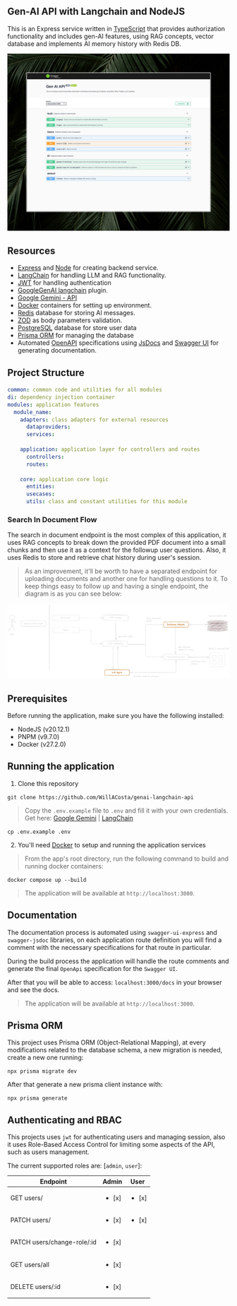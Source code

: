 ## Gen-AI API with Langchain and NodeJS

This is an Express service written in [TypeScript](https://www.typescriptlang.org/) that provides authorization functionality and includes gen-AI features, using RAG concepts, vector database and implements AI memory history with Redis DB.

![Swagger UI screenshot](docs/docs-screenshot.jpeg 'Swagger UI screenshot')

## Resources

- [Express](https://expressjs.com/) and [Node](https://nodejs.org/en/) for creating backend service.
- [LangChain](https://js.langchain.com/docs/introduction/) for handling LLM and RAG functionality.
- [JWT](https://jwt.io/) for handling authentication
- [GoogleGenAI langchain](https://v02.api.js.langchain.com/modules/_langchain_google_genai.html) plugin.
- [Google Gemini - API](https://ai.google.dev/)
- [Docker](https://docs.docker.com/) containers for setting up environment.
- [Redis](https://redis.io/) database for storing AI messages.
- [ZOD](https://zod.dev/) as body parameters validation.
- [PostgreSQL](https://www.postgresql.org/) database for store user data
- [Prisma ORM](https://www.prisma.io/) for managing the database
- Automated [OpenAPI](https://www.openapis.org/what-is-openapi) specifications using [JsDocs](https://jsdoc.app/) and [Swagger UI](https://swagger.io/tools/swagger-ui/) for generating documentation.

## Project Structure

```yaml
common: common code and utilities for all modules
di: dependency injection container
modules: application features
  module_name:
    adapters: class adapters for external resources
      dataproviders:
      services:

    application: application layer for controllers and routes
      controllers:
      routes:

    core: application core logic
      entities:
      usecases:
      utils: class and constant utilities for this module
```

### Search In Document Flow

The search in document endpoint is the most complex of this application, it uses RAG concepts to break down the provided
PDF document into a small chunks and then use it as a context for the followup user questions. Also, it uses Redis to store
and retrieve chat history during user's session.

> As an improvement, it'll be worth to have a separated endpoint for uploading documents and another one for handling questions
> to it. To keep things easy to follow up and having a single endpoint, the diagram is as you can see below:

![GenAI Search in Document Flow](docs/genai-flow.png 'GenAI Search in Document Flow')

## Prerequisites

Before running the application, make sure you have the following installed:

- NodeJS (v20.12.1)
- PNPM (v9.7.0)
- Docker (v27.2.0)

## Running the application

1. Clone this repository

```shell
git clone https://github.com/WillACosta/genai-langchain-api
```

> Copy the `.env.example` file to `.env` and fill it with your own credentials. Get here:
> [Google Gemini](https://ai.google.dev/) | [LangChain](https://js.langchain.com/docs/introduction/)

```shell
cp .env.example .env
```

2. You'll need [Docker](https://docs.docker.com/) to setup and running the application services

> From the app's root directory, run the following command to build and running docker containers:

```shell
docker compose up --build
```

> The application will be available at `http://localhost:3000`.<br>

## Documentation

The documentation process is automated using `swagger-ui-express` and `swagger-jsdoc` libraries, on each application route definition you will find a comment with the necessary specifications for that route in particular.

During the build process the application will handle the route comments and generate the final `OpenApi` specification for the `Swagger UI`.

After that you will be able to access: `localhost:3000/docs` in your browser and see the docs.

> The application will be available at `http://localhost:3000`.

## Prisma ORM

This project uses Prisma ORM (Object-Relational Mapping), at every modifications related to the database schema,
a new migration is needed, create a new one running:

```shell
npx prisma migrate dev
```

After that generate a new prisma client instance with:

```shell
npx prisma generate
```

## Authenticating and RBAC

This projects uses `jwt` for authenticating users and managing session, also it uses Role-Based Access Control for limiting some aspects of the API, such as users management.

The current supported roles are: [`admin`, `user`]:

| Endpoint                    | Admin                 | User                  |
| --------------------------- | --------------------- | --------------------- |
| GET users/                  | <ul><li>[x]</li></ul> | <ul><li>[x]</li></ul> |
| PATCH users/                | <ul><li>[x]</li></ul> | <ul><li>[x]</li></ul> |
| PATCH users/change-role/:id | <ul><li>[x]</li></ul> |                       |
| GET users/all               | <ul><li>[x]</li></ul> |                       |
| DELETE users/:id            | <ul><li>[x]</li></ul> |                       |
